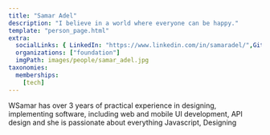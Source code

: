 ```yaml
---
title: "Samar Adel"
description: "I believe in a world where everyone can be happy."
template: "person_page.html"
extra:
  socialLinks: { LinkedIn: "https://www.linkedin.com/in/samaradel/",Github: "https://github.com/samaradel"  }
  organizations: ["foundation"]
  imgPath: images/people/samar_adel.jpg
taxonomies:
  memberships:
    [tech]
---
```


WSamar has over 3 years of practical experience in designing, implementing software, including web and mobile UI development, API design and she is passionate about everything Javascript, Designing



